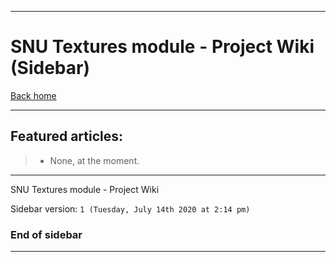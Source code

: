 
***

# SNU Textures module - Project Wiki (Sidebar)

[Back home](https://github.com/seanpm2001/SNU_Textures/wiki/)

***

## Featured articles:

> * None, at the moment.

***

SNU Textures module - Project Wiki

Sidebar version: `1 (Tuesday, July 14th 2020 at 2:14 pm)`

### End of sidebar

***
